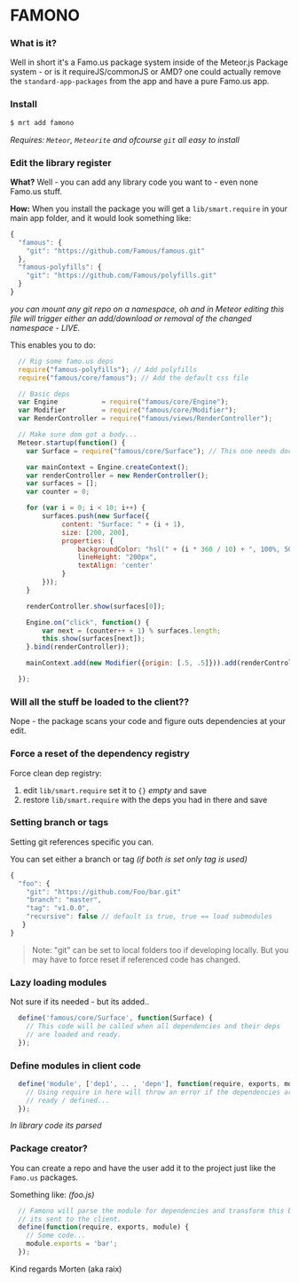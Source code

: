 FAMONO
======

### What is it?

Well in short it's a Famo.us package system inside of the Meteor.js Package system - or is it requireJS/commonJS or AMD? one could actually remove the `standard-app-packages` from the app and have a pure Famo.us app.

### Install
```bash
$ mrt add famono
```
*Requires: `Meteor`, `Meteorite` and ofcourse `git` all easy to install*

### Edit the library register
__What?__
Well - you can add any library code you want to - even none Famo.us stuff.

__How:__
When you install the package you will get a `lib/smart.require` in your main app folder, and it would look something like:

```js
{
  "famous": {
    "git": "https://github.com/Famous/famous.git"
  },
  "famous-polyfills": {
    "git": "https://github.com/Famous/polyfills.git"
  }
}
```
*you can mount any git repo on a namespace, oh and in Meteor editing this file will trigger either an add/download or removal of the changed namespace - LIVE.*

This enables you to do:
```js
  // Rig some famo.us deps
  require("famous-polyfills"); // Add polyfills
  require("famous/core/famous"); // Add the default css file

  // Basic deps
  var Engine           = require("famous/core/Engine");
  var Modifier         = require("famous/core/Modifier");
  var RenderController = require("famous/views/RenderController");

  // Make sure dom got a body...
  Meteor.startup(function() {
    var Surface = require("famous/core/Surface"); // This one needs document.body

    var mainContext = Engine.createContext();
    var renderController = new RenderController();
    var surfaces = [];
    var counter = 0;

    for (var i = 0; i < 10; i++) {
        surfaces.push(new Surface({
             content: "Surface: " + (i + 1),
             size: [200, 200],
             properties: {
                 backgroundColor: "hsl(" + (i * 360 / 10) + ", 100%, 50%)",
                 lineHeight: "200px",
                 textAlign: 'center'
             }
        }));
    }

    renderController.show(surfaces[0]);

    Engine.on("click", function() {
        var next = (counter++ + 1) % surfaces.length;
        this.show(surfaces[next]);
    }.bind(renderController));

    mainContext.add(new Modifier({origin: [.5, .5]})).add(renderController);

  });
```

### Will all the stuff be loaded to the client??

Nope - the package scans your code and figure outs dependencies at your edit.

### Force a reset of the dependency registry
Force clean dep registry:

1. edit `lib/smart.require` set it to `{}` *empty* and save
2. restore `lib/smart.require` with the deps you had in there and save

### Setting branch or tags
Setting git references specific you can.

You can set either a branch or tag *(if both is set only tag is used)*
```js
{
  "foo": {
    "git": "https://github.com/Foo/bar.git"
    "branch": "master",
    "tag": "v1.0.0",
    "recursive": false // default is true, true == load submodules
   }
}
```

> Note: "git" can be set to local folders too if developing locally. But you may have to force reset if referenced code has changed.

### Lazy loading modules
Not sure if its needed - but its added..
```js
  define('famous/core/Surface', function(Surface) {
    // This code will be called when all dependencies and their deps
    // are loaded and ready.
  });
```

### Define modules in client code
```js
  define('module', ['dep1', .. , 'depn'], function(require, exports, module) {
    // Using require in here will throw an error if the dependencies are not
    // ready / defined...
  });
```
*In library code its parsed*

### Package creator?
You can create a repo and have the user add it to the project just like the `Famo.us` packages.

Something like: *(foo.js)*
```js
  // Famono will parse the module for dependencies and transform this before
  // its sent to the client.
  define(function(require, exports, module) {
    // Some code...
    module.exports = 'bar';
  });
```


Kind regards Morten (aka raix)